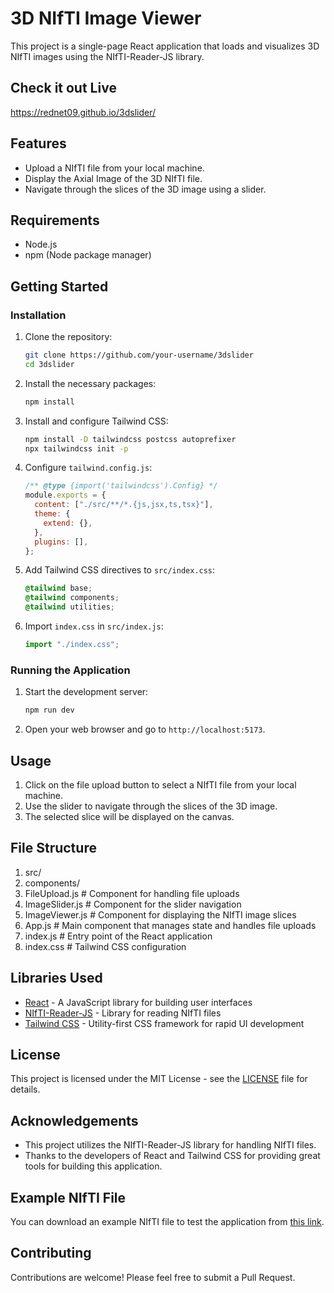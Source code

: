 # 3D NIfTI Image Viewer

This project is a single-page React application that loads and visualizes 3D NIfTI images using the NIfTI-Reader-JS library.

## Check it out Live

https://rednet09.github.io/3dslider/

## Features

- Upload a NIfTI file from your local machine.
- Display the Axial Image of the 3D NIfTI file.
- Navigate through the slices of the 3D image using a slider.

## Requirements

- Node.js
- npm (Node package manager)

## Getting Started

### Installation

1. Clone the repository:

   ```sh
   git clone https://github.com/your-username/3dslider
   cd 3dslider
   ```

2. Install the necessary packages:

   ```sh
   npm install
   ```

3. Install and configure Tailwind CSS:

   ```sh
   npm install -D tailwindcss postcss autoprefixer
   npx tailwindcss init -p
   ```

4. Configure `tailwind.config.js`:

   ```javascript
   /** @type {import('tailwindcss').Config} */
   module.exports = {
     content: ["./src/**/*.{js,jsx,ts,tsx}"],
     theme: {
       extend: {},
     },
     plugins: [],
   };
   ```

5. Add Tailwind CSS directives to `src/index.css`:

   ```css
   @tailwind base;
   @tailwind components;
   @tailwind utilities;
   ```

6. Import `index.css` in `src/index.js`:

   ```javascript
   import "./index.css";
   ```

### Running the Application

1. Start the development server:

   ```sh
   npm run dev
   ```

2. Open your web browser and go to `http://localhost:5173`.

## Usage

1. Click on the file upload button to select a NIfTI file from your local machine.
2. Use the slider to navigate through the slices of the 3D image.
3. The selected slice will be displayed on the canvas.

## File Structure

1. src/
2. components/
3. FileUpload.js # Component for handling file uploads
4. ImageSlider.js # Component for the slider navigation
5. ImageViewer.js # Component for displaying the NIfTI image slices
6. App.js # Main component that manages state and handles file uploads
7. index.js # Entry point of the React application
8. index.css # Tailwind CSS configuration

## Libraries Used

- [React](https://reactjs.org/) - A JavaScript library for building user interfaces
- [NIfTI-Reader-JS](https://github.com/rii-mango/NIFTI-Reader-JS) - Library for reading NIfTI files
- [Tailwind CSS](https://tailwindcss.com/) - Utility-first CSS framework for rapid UI development

## License

This project is licensed under the MIT License - see the [LICENSE](LICENSE) file for details.

## Acknowledgements

- This project utilizes the NIfTI-Reader-JS library for handling NIfTI files.
- Thanks to the developers of React and Tailwind CSS for providing great tools for building this application.

## Example NIfTI File

You can download an example NIfTI file to test the application from [this link](https://drive.google.com/file/d/1DkZVtfqThCS2CkRwh2fziYYOl8rlA4iH/view?usp=drive_link).

## Contributing

Contributions are welcome! Please feel free to submit a Pull Request.
